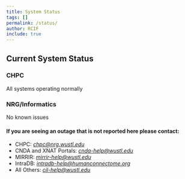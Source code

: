 ```yaml
---
title: System Status
tags: []
permalink: /status/
author: RCIF
include: true
---
```

## Current System Status

### CHPC
All systems operating normally

### NRG/Informatics 
No known issues

#### If you are seeing an outage that is not reported here please contact:

* CHPC:  *chpc@nrg.wustl.edu*
* CNDA and XNAT Portals:  *cnda-help@wustl.edu*
* MIRRIR:  *mirrir-help@wustl.edu*
* IntraDB:  *intradb-help@humanconnectome.org*
* All Others:  *cil-help@wustl.edu*

